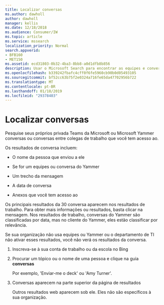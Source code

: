 ```yaml
---
title: Localizar conversas
ms.author: dawholl
author: dawholl
manager: kellis
ms.date: 12/18/2018
ms.audience: Consumer/IW
ms.topic: article
ms.service: mssearch
localization_priority: Normal
search.appverid:
- BFB160
- MET150
ms.assetid: ecd31803-0b32-4ba3-8bb8-a0d1dfb8b856
description: Usar o Microsoft Search para encontrar as equipes e conversas do Yammer e os detalhes que você verá
ms.openlocfilehash: b339242fbafc4cff0f6fe5960cb90b0d05493105
ms.sourcegitcommit: bf52cc63b75f2e0324a716fe65da47702956b722
ms.translationtype: MT
ms.contentlocale: pt-BR
ms.lasthandoff: 01/18/2019
ms.locfileid: "29378403"
---
```

# <a name="find-conversations"></a>Localizar conversas

Pesquise seus próprios privada Teams da Microsoft ou Microsoft Yammer conversas ou conversas entre colegas de trabalho que você tem acesso ao.
  
Os resultados de conversa incluem:
  
- O nome da pessoa que enviou a ele
    
- Se for um equipes ou conversa do Yammer
    
- Um trecho da mensagem
    
- A data de conversa
    
- Anexos que você tem acesso ao
    
Os principais resultados da 30 conversa aparecem nos resultados de trabalho. Para obter mais informações ou resultados, basta clicar na mensagem. Nos resultados de trabalho, conversas do Yammer são classificadas por data, mas no cliente do Yammer, eles estão classificar por relevância.
  
Se sua organização não usa equipes ou Yammer ou o departamento de TI não ativar esses resultados, você não verá os resultados da conversa.
  
1. Inscreva-se à sua conta de trabalho ou da escola no Bing
    
2. Procurar um tópico ou o nome de uma pessoa e clique na guia **conversas** 
    
    Por exemplo, 'Enviar-me o deck' ou 'Amy Turner'.
    
3. Conversas aparecem na parte superior da página de resultados
    
    Outros resultados web aparecem sob ele. Eles não são específicos à sua organização.
    



